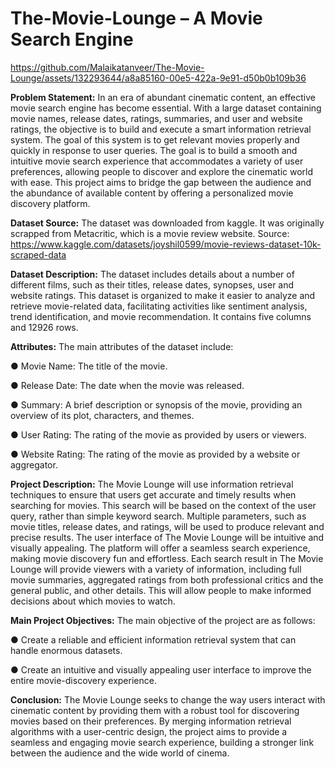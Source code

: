 # The-Movie-Lounge – A Movie Search Engine


https://github.com/Malaikatanveer/The-Movie-Lounge/assets/132293644/a8a85160-00e5-422a-9e91-d50b0b109b36


**Problem Statement:**
In an era of abundant cinematic content, an effective movie search engine has become
essential. With a large dataset containing movie names, release dates, ratings, summaries, and
user and website ratings, the objective is to build and execute a smart information retrieval
system. The goal of this system is to get relevant movies properly and quickly in response to
user queries. The goal is to build a smooth and intuitive movie search experience that
accommodates a variety of user preferences, allowing people to discover and explore the
cinematic world with ease. This project aims to bridge the gap between the audience and the
abundance of available content by offering a personalized movie discovery platform.


**Dataset Source:**
The dataset was downloaded from kaggle. It was originally scrapped from Metacritic, which is a
movie review website.
Source: https://www.kaggle.com/datasets/joyshil0599/movie-reviews-dataset-10k-scraped-data


**Dataset Description:**
The dataset includes details about a number of different films, such as their titles, release dates,
synopses, user and website ratings. This dataset is organized to make it easier to analyze and
retrieve movie-related data, facilitating activities like sentiment analysis, trend identification, and
movie recommendation. It contains five columns and 12926 rows.


**Attributes:**
The main attributes of the dataset include:

● Movie Name: The title of the movie.

● Release Date: The date when the movie was released.

● Summary: A brief description or synopsis of the movie, providing an overview of its plot,
characters, and themes.

● User Rating: The rating of the movie as provided by users or viewers.

● Website Rating: The rating of the movie as provided by a website or aggregator.


**Project Description:**
The Movie Lounge will use information retrieval techniques
to ensure that users get accurate and timely results when searching for movies. This search will be based on the context of the user query, rather than simple keyword search. Multiple
parameters, such as movie titles, release dates, and ratings, will be used to produce relevant
and precise results. The user interface of The Movie Lounge will be intuitive and visually
appealing. The platform will offer a seamless search experience, making movie discovery fun
and effortless. Each search result in The Movie Lounge will provide
viewers with a variety of information, including full movie summaries, aggregated ratings from
both professional critics and the general public, and other details. This will allow people to
make informed decisions about which movies to watch.


**Main Project Objectives:**
The main objective of the project are as follows:

● Create a reliable and efficient information retrieval system that can handle enormous
datasets.

● Create an intuitive and visually appealing user interface to improve the entire
movie-discovery experience.


**Conclusion:**
The Movie Lounge seeks to change the way users interact with cinematic content by providing
them with a robust tool for discovering movies based on their preferences. By merging
information retrieval algorithms with a user-centric design, the project aims to provide a
seamless and engaging movie search experience, building a stronger link between the
audience and the wide world of cinema.
